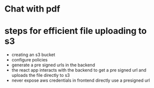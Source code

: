 # Chat with pdf

# steps for efficient file uploading to s3
- creating an s3 bucket
- configure policies
- generate a pre signed urls in the backend
- the react app interacts with the backend to get a pre signed url and uploads the file directly to s3
- never expose aws credentials in frontend directly use a presigned url